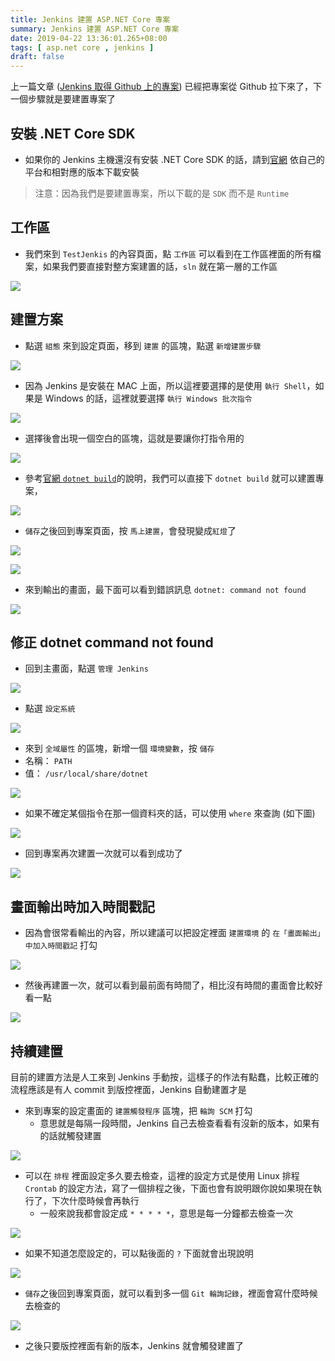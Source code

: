 ```yaml
---
title: Jenkins 建置 ASP.NET Core 專案
summary: Jenkins 建置 ASP.NET Core 專案
date: 2019-04-22 13:36:01.265+08:00
tags: [ asp.net core , jenkins ]
draft: false
---
```


上一篇文章 ([Jenkins 取得 Github 上的專案](https://blog.cashwu.com/blog/jenkins-get-github-asp-net-core-project)) 已經把專案從 Github 拉下來了，下一個步驟就是要建置專案了

## 安裝 .NET Core SDK

- 如果你的 Jenkins 主機還沒有安裝 .NET Core SDK 的話，請到[官網](https://dotnet.microsoft.com/download) 依自己的平台和相對應的版本下載安裝

> 注意：因為我們是要建置專案，所以下載的是 `SDK` 而不是 `Runtime`

## 工作區

- 我們來到 `TestJenkis` 的內容頁面，點 `工作區` 可以看到在工作區裡面的所有檔案，如果我們要直接對整方案建置的話，`sln` 就在第一層的工作區

![](/static/images/404.webp)

## 建置方案

- 點選 `組態` 來到設定頁面，移到 `建置` 的區塊，點選 `新增建置步驟`

![](/static/images/404.webp)

- 因為 Jenkins 是安裝在 MAC 上面，所以這裡要選擇的是使用 `執行 Shell`，如果是 Windows 的話，這裡就要選擇 `執行 Windows 批次指令`

![](/static/images/404.webp)

- 選擇後會出現一個空白的區塊，這就是要讓你打指令用的

![](/static/images/404.webp)

- 參考[官網 `dotnet build`](https://docs.microsoft.com/zh-tw/dotnet/core/tools/dotnet-build?tabs=netcore2x)的說明，我們可以直接下 `dotnet build` 就可以建置專案，

![](/static/images/404.webp)

- `儲存`之後回到專案頁面，按 `馬上建置`，會發現變成`紅燈`了

![](/static/images/404.webp)

![](/static/images/404.webp)

- 來到輸出的畫面，最下面可以看到錯誤訊息 `dotnet: command not found`

![](/static/images/404.webp)

## 修正 dotnet command not found

- 回到主畫面，點選 `管理 Jenkins`

![](/static/images/404.webp)

- 點選 `設定系統`

![](/static/images/404.webp)

- 來到 `全域屬性` 的區塊，新增一個 `環境變數`，按 `儲存`
 - 名稱： `PATH`
 - 值： `/usr/local/share/dotnet`

![](/static/images/404.webp)

- 如果不確定某個指令在那一個資料夾的話，可以使用 `where` 來查詢 (如下圖)

![](/static/images/404.webp)

- 回到專案再次建置一次就可以看到成功了

![](/static/images/404.webp)

## 畫面輸出時加入時間戳記

- 因為會很常看輸出的內容，所以建議可以把設定裡面 `建置環境` 的 `在「畫面輸出」中加入時間戳記` 打勾

![](/static/images/404.webp)

- 然後再建置一次，就可以看到最前面有時間了，相比沒有時間的畫面會比較好看一點

![](/static/images/404.webp)

## 持續建置

目前的建置方法是人工來到 Jenkins 手動按，這樣子的作法有點蠢，比較正確的流程應該是有人 commit 到版控裡面，Jenkins 自動建置才是

- 來到專案的設定畫面的 `建置觸發程序` 區塊，把 `輪詢 SCM` 打勾
	- 意思就是每隔一段時間，Jenkins 自己去檢查看看有沒新的版本，如果有的話就觸發建置

![](/static/images/404.webp)

- 可以在 `排程` 裡面設定多久要去檢查，這裡的設定方式是使用 Linux 排程 `Crontab` 的設定方法，寫了一個排程之後，下面也會有說明跟你說如果現在執行了，下次什麼時候會再執行
	- 一般來說我都會設定成 `* * * * *`，意思是每一分鐘都去檢查一次

![](/static/images/404.webp)

- 如果不知道怎麼設定的，可以點後面的 `?` 下面就會出現說明

![](/static/images/404.webp)

- `儲存`之後回到專案頁面，就可以看到多一個 `Git 輪詢記錄`，裡面會寫什麼時候去檢查的

![](/static/images/404.webp)

- 之後只要版控裡面有新的版本，Jenkins 就會觸發建置了